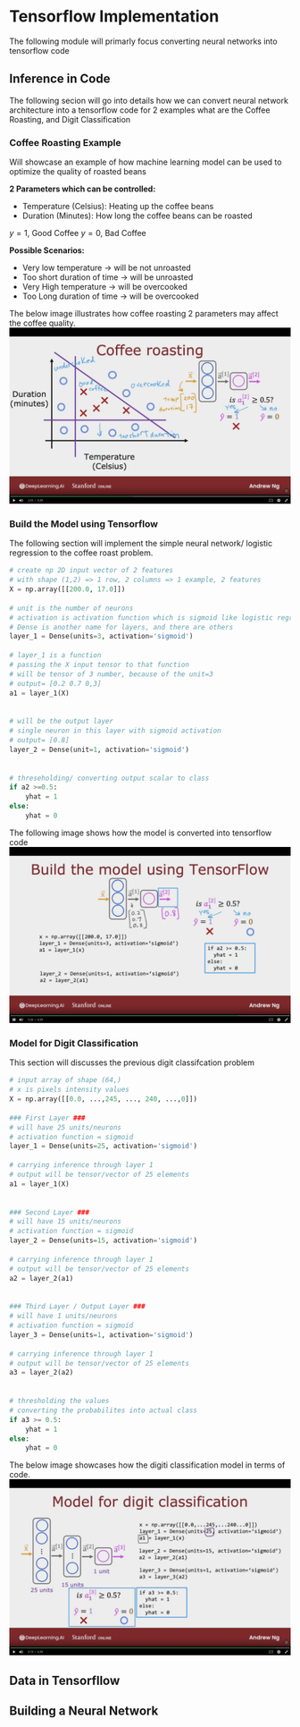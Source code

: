 # Tensorflow Implementation

The following module will primarly focus converting neural networks into tensorflow code

## Inference in Code

The following secion will go into details how we can convert neural network architecture into a tensorflow code for 2 examples what are the Coffee Roasting, and Digit Classification

### Coffee Roasting Example

Will showcase an example of how machine learning model can be used to optimize the quality of roasted beans 

**2 Parameters which can be controlled:**
- Temperature (Celsius): Heating up the coffee beans
- Duration (Minutes): How long the coffee beans can be roasted


$y=1$, Good Coffee
$y=0$, Bad Coffee


**Possible Scenarios:**
- Very low temperature $\rightarrow$ will be not unroasted  
- Too short duration of time $\rightarrow$ will be unroasted  
- Very High temperature $\rightarrow$ will be overcooked
- Too Long duration of time  $\rightarrow$ will be overcooked


The below image illustrates how coffee roasting 2 parameters may affect the coffee quality.
![image of coffee roasting problem](images/Coffee-Roasting-1.png)



### Build the Model using Tensorflow

The following section will implement the simple neural network/ logistic regression to the coffee roast problem.



```python
# create np 2D input vector of 2 features
# with shape (1,2) => 1 row, 2 columns => 1 example, 2 features
X = np.array([[200.0, 17.0]])

# unit is the number of neurons
# activation is activation function which is sigmoid like logistic regression
# Dense is another name for layers, and there are others
layer_1 = Dense(units=3, activation='sigmoid')

# layer_1 is a function
# passing the X input tensor to that function
# will be tensor of 3 number, because of the unit=3
# output= [0.2 0.7 0,3]
a1 = layer_1(X)


# will be the output layer
# single neuron in this layer with sigmoid activation
# output= [0.8]
layer_2 = Dense(unit=1, activation='sigmoid')


# threseholding/ converting output scalar to class
if a2 >=0.5:
    yhat = 1
else:
    yhat = 0

```


The following image shows how the model is converted into tensorflow code
![image of build the model using tensorflow](images/Build-Model-Using-TF.png)



### Model for Digit Classification

This section will discusses the previous digit classifcation problem 


```python
# input array of shape (64,)
# x is pixels intensity values
X = np.array([[0.0, ...,245, ..., 240, ...,0]])

### First Layer ###
# will have 25 units/neurons
# activation function = sigmoid
layer_1 = Dense(units=25, activation='sigmoid')

# carrying inference through layer 1
# output will be tensor/vector of 25 elements
a1 = layer_1(X)


### Second Layer ###
# will have 15 units/neurons
# activation function = sigmoid
layer_2 = Dense(units=15, activation='sigmoid')

# carrying inference through layer 1
# output will be tensor/vector of 25 elements
a2 = layer_2(a1)


### Third Layer / Output Layer ###
# will have 1 units/neurons
# activation function = sigmoid
layer_3 = Dense(units=1, activation='sigmoid')

# carrying inference through layer 1
# output will be tensor/vector of 25 elements
a3 = layer_2(a2)


# thresholding the values
# converting the probabilites into actual class
if a3 >= 0.5:
    yhat = 1
else:
    yhat = 0
```

The below image showcases how the digiti classification model in terms of code.
![image of Digit Classification Model](images/Digit-Classification-Model.png)



## Data in Tensorfllow


## Building a Neural Network

